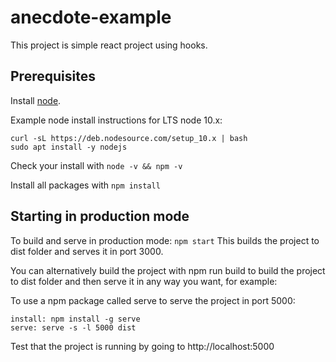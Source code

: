 # anecdote-example

This project is simple react project using hooks.

## Prerequisites

Install [node](https://nodejs.org/en/download/).

Example node install instructions for LTS node 10.x:

```
curl -sL https://deb.nodesource.com/setup_10.x | bash
sudo apt install -y nodejs
```

Check your install with ```node -v && npm -v```

Install all packages with ```npm install```

## Starting in production mode

To build and serve in production mode: ```npm start``` This builds the project to dist folder and serves it in port 3000.

You can alternatively build the project with npm run build to build the project to dist folder and then serve it in any way you want, for example:

To use a npm package called serve to serve the project in port 5000:

```
install: npm install -g serve
serve: serve -s -l 5000 dist
```

Test that the project is running by going to http://localhost:5000

